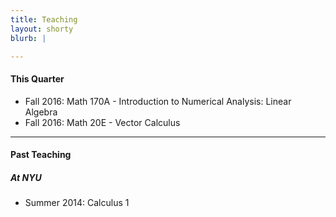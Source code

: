 ```yaml
---
title: Teaching
layout: shorty
blurb: |

---
```


#### This Quarter

  - Fall 2016: Math 170A - Introduction to Numerical Analysis: Linear Algebra
  - Fall 2016: Math 20E - Vector Calculus 


-------

#### Past Teaching

##### At NYU

  - Summer 2014: Calculus 1

